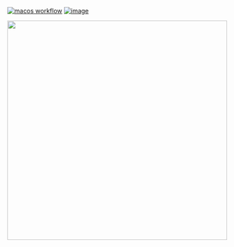 [![macos workflow](https://github.com/lorenzobozza/vulkan_engine/actions/workflows/macos.yml/badge.svg)](https://github.com/lorenzobozza/vulkan_engine/actions)
[![image](https://img.shields.io/badge/Vulkan-1.2.189-2DBE50?style=flat&labelColor=323C3C&logo=vulkan&logoColor=red)](https://www.vulkan.org)

<img src="https://drive.google.com/uc?export=view&id=1zrFFsq_NfrSWP0VekeUeV3qFsjZk3Zx8" style="width: 500px; max-width: 100%; height: auto" />
